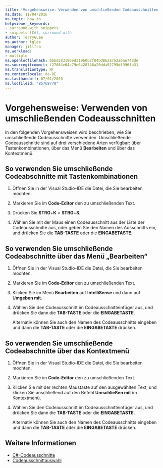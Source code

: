 ```yaml
---
title: 'Vorgehensweise: Verwenden von umschließenden Codeausschnitten | Microsoft-Dokumentation'
ms.date: 11/04/2016
ms.topic: how-to
helpviewer_keywords:
- surround-with snippets
- snippets [C#], surround with
author: TerryGLee
ms.author: tglee
manager: jillfra
ms.workload:
- multiple
ms.openlocfilehash: bbbd283186ed31960b2f84bd862a762abae748de
ms.sourcegitcommit: f27084e64c79e6428746a20dda92795df996fb31
ms.translationtype: HT
ms.contentlocale: de-DE
ms.lasthandoff: 07/01/2020
ms.locfileid: "85769770"
---
```

# <a name="how-to-use-surround-with-code-snippets"></a>Vorgehensweise: Verwenden von umschließenden Codeausschnitten

In den folgenden Vorgehensweisen wird beschrieben, wie Sie umschließende Codeausschnitte verwenden. Umschließende Codeausschnitte sind auf drei verschiedene Arten verfügbar: über Tastenkombinationen, über das Menü **Bearbeiten** und über das Kontextmenü.

## <a name="to-use-surround-with-code-snippets-through-keyboard-shortcut"></a>So verwenden Sie umschließende Codeabschnitte mit Tastenkombinationen

1. Öffnen Sie in der Visual Studio-IDE die Datei, die Sie bearbeiten möchten.

1. Markieren Sie im **Code-Editor** den zu umschließenden Text.

1. Drücken Sie **STRG**+**K** > **STRG**+**S**.

1. Wählen Sie mit der Maus einen Codeausschnitt aus der Liste der Codeausschnitte aus, oder geben Sie den Namen des Ausschnitts ein, und drücken Sie die **TAB-TASTE** oder die **EINGABETASTE**.

## <a name="to-use-surround-with-code-snippets-through-the-edit-menu"></a>So verwenden Sie umschließende Codeabschnitte über das Menü „Bearbeiten“

1. Öffnen Sie in der Visual Studio-IDE die Datei, die Sie bearbeiten möchten.

1. Markieren Sie im **Code-Editor** den zu umschließenden Text.

1. Klicken Sie im Menü **Bearbeiten** auf **IntelliSense** und dann auf **Umgeben mit**.

1. Wählen Sie den Codeausschnitt im Codeausschnitteinfüger aus, und drücken Sie dann die **TAB-TASTE** oder die **EINGABETASTE**.

     Alternativ können Sie auch den Namen des Codeausschnitts eingeben und dann die **TAB-TASTE** oder die **EINGABETASTE** drücken.

## <a name="to-use-surround-with-code-snippets-through-the-context-menu"></a>So verwenden Sie umschließende Codeabschnitte über das Kontextmenü

1. Öffnen Sie in der Visual Studio-IDE die Datei, die Sie bearbeiten möchten.

1. Markieren Sie im **Code-Editor** den zu umschließenden Text.

1. Klicken Sie mit der rechten Maustaste auf den ausgewählten Text, und klicken Sie anschließend auf den Befehl **Umschließen mit** im Kontextmenü.

1. Wählen Sie den Codeausschnitt im Codeausschnitteinfüger aus, und drücken Sie dann die **TAB-TASTE** oder die **EINGABETASTE**.

     Alternativ können Sie auch den Namen des Codeausschnitts eingeben und dann die **TAB-TASTE** oder die **EINGABETASTE** drücken.

## <a name="see-also"></a>Weitere Informationen

- [C#-Codeausschnitte](../ide/visual-csharp-code-snippets.md)
- [Codeausschnittauswahl](../ide/reference/code-snippet-picker.md)

